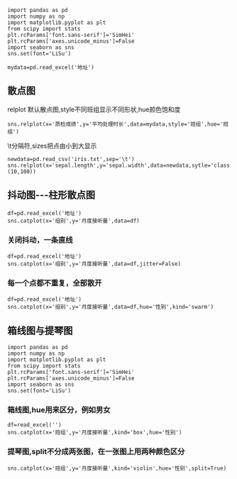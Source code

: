     import pandas as pd
    import numpy as np
    import matplotlib.pyplot as plt
    from scipy import stats
    plt.rcParams['font.sans-serif']='SimHei'
    plt.rcParams['axes.unicode_minus']=False
    import seaborn as sns
    sns.set(font='LiSu')

    mydata=pd.read_excel('地址')

## 散点图

relplot 默认散点图,style不同班组显示不同形状,hue颜色饱和度

    sns.relplot(x='质检成绩',y='平均处理时长',data=mydata,style='班组',hue='班组')

\t分隔符,sizes把点由小到大显示

    newdata=pd.read_csv('iris.txt',sep='\t')
    sns.relplot(x='sepal.length',y='sepal.width',data=newdata,sytle='class',hue='class',sizes=(10,100))


## 抖动图---柱形散点图

    df=pd.read_excel('地址')
    sns.catplot(x='组别',y='月度接听量',data=df)

### 关闭抖动，一条直线

    df=pd.read_excel('地址')
    sns.catplot(x='组别',y='月度接听量',data=df,jitter=False)
    
### 每一个点都不重复，全部散开

    df=pd.read_excel('地址')
    sns.catplot(x='组别',y='月度接听量',data=df,hue='性别',kind='swarm')
    
## 箱线图与提琴图

    import pandas as pd
    import numpy as np
    import matplotlib.pyplot as plt
    from scipy import stats
    plt.rcParams['font.sans-serif']='SimHei'
    plt.rcParams['axes.unicode_minus']=False
    import seaborn as sns
    sns.set(font='LiSu')
    
### 箱线图,hue用来区分，例如男女
    df=read_excel('')
    sns.catplot(x='班组',y='月度接听量',kind='box',hue='性别')
### 提琴图,split不分成两张图，在一张图上用两种颜色区分
    sns.catplot(x='班组',y='月度接听量',kind='violin',hue='性别',split=True)
    
